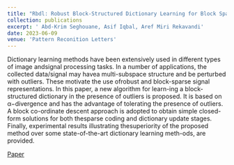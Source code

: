 ```yaml
---
title: "Rbdl: Robust Block-Structured Dictionary Learning for Block Sparse Representation"
collection: publications
excerpt: ' Abd-Krim Seghouane, Asif Iqbal, Aref Miri Rekavandi'
date: 2023-06-09
venue: 'Pattern Reconition Letters'
---
```

Dictionary learning methods have been extensively used in different types of image andsignal processing tasks.  In a number of applications, the collected data/signal may havea  multi-subspace  structure  and  be  perturbed  with  outliers.   These  motivate  the  use  ofrobust and block-sparse signal representations.  In this paper, a new algorithm for learn-ing a block-structured dictionary in the presence of outliers is proposed.  It is based on α−divergence and has the advantage of tolerating the presence of outliers.  A block co-ordinate descent approach is adopted to obtain simple closed-form solutions for both thesparse coding and dictionary update stages.  Finally, experimental results illustrating thesuperiority of the proposed method over some state-of-the-art dictionary learning meth-ods, are provided. 

[Paper](https://papers.ssrn.com/sol3/papers.cfm?abstract_id=4273623)
